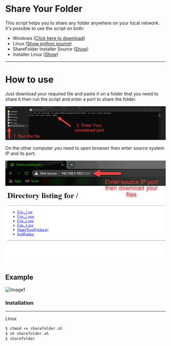 # Share Your Folder
This script helps you to share any folder anywhere on your local network.
<br />it's possible to use the script on both:
* Windows ([Click here to download](https://github.com/Mehran-Seifalinia/ShareYourFolder/raw/main/Windows/ShareYourFolder.exe))
* Linux ([Show python source](https://raw.githubusercontent.com/Mehran-Seifalinia/ShareYourFolder/main/Linux/ShareFolder.py))
* ShareFolder Installer Source ([Show](https://raw.githubusercontent.com/pyAref/ShareYourFolder/main/Linux/sharefolder_installer.py))
* Installer Linux ([Show](https://raw.githubusercontent.com/pyAref/ShareYourFolder/main/sharefolder.sh))
<hr>

# How to use
Just download your required file and paste it on a folder that you need to share it then run the script and enter a port to share the folder.
<br />

![Image1](https://github.com/Mehran-Seifalinia/ShareYourFolder/blob/main/Image/Image(1).png)

On the other computer you need to open browser then enter source system IP and its port.
<br />

![Image1](https://github.com/Mehran-Seifalinia/ShareYourFolder/blob/main/Image/Image(2).png)
## Example
![Image1](https://github.com/pyAref/ShareYourFolder/blob/main/Image/Image(3).png)


### Installation
<hr>

Linux
```
$ chmod +x sharefolder.sh 
$ sh sharefolder.sh 
$ sharefolder 
```
